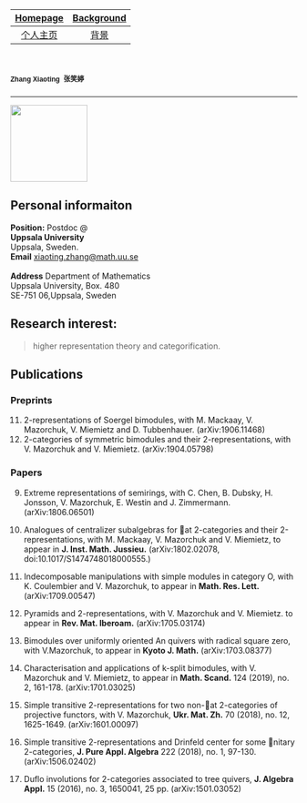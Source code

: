 [Homepage](https://xt-zhang.github.io)  | [Background](https://xt-zhang.github.io/BG)  
:---: | :---: 
[个人主页](https://xt-zhang.github.io/zxt)  | [背景](https://xt-zhang.github.io/BJ)  

# <span style="font-family: sans-serif;font-size:12"> Zhang Xiaoting</span> <span style="font-family:STKaiti;font-size:12;font-color:blue">张笑婷 </span> 
---
<img src="" width="135" />  

## Personal informaiton
**Position:**  Postdoc @ <br> 
**Uppsala University**  <br> Uppsala, Sweden.  <br>
**Email** [xiaoting.zhang@math.uu.se]()  <br>   
**Address** Department of Mathematics <br>
Uppsala University, Box. 480 <br>
SE-751 06,Uppsala, Sweden

## Research interest: 
> higher representation theory and categorification.

## Publications
### Preprints
11. 2-representations of Soergel bimodules, with M. Mackaay, V. Mazorchuk, V. Miemietz and D. Tubbenhauer. (arXiv:1906.11468)
10. 2-categories of symmetric bimodules and their 2-representations, with V. Mazorchuk and V. Miemietz. (arXiv:1904.05798)

### Papers
9. Extreme representations of semirings, with C. Chen, B. Dubsky, H. Jonsson, V. Mazorchuk, E. Westin and J. Zimmermann. (arXiv:1806.06501)

8. Analogues of centralizer subalgebras for at 2-categories and their 2-representations, with M. Mackaay, V. Mazorchuk and V. Miemietz, to appear in **J. Inst. Math. Jussieu.** (arXiv:1802.02078, doi:10.1017/S1474748018000555.)

7. Indecomposable manipulations with simple modules in category O, with K. Coulembier and V. Mazorchuk, to appear in **Math. Res. Lett.** (arXiv:1709.00547)

6. Pyramids and 2-representations, with V. Mazorchuk and V. Miemietz. to appear in **Rev. Mat. Iberoam.** (arXiv:1705.03174)

5. Bimodules over uniformly oriented An quivers with radical square zero, with V.Mazorchuk, to appear in **Kyoto J. Math.** (arXiv:1703.08377)

4. Characterisation and applications of k-split bimodules, with V. Mazorchuk and V. Miemietz, to appear in **Math. Scand.** 124 (2019), no. 2, 161-178. (arXiv:1701.03025)

3. Simple transitive 2-representations for two non-at 2-categories of projective functors, with V. Mazorchuk, **Ukr. Mat. Zh.** 70 (2018), no. 12, 1625-1649. (arXiv:1601.00097)

2. Simple transitive 2-representations and Drinfeld center for some nitary 2-categories, **J. Pure Appl. Algebra** 222 (2018), no. 1, 97-130. (arXiv:1506.02402)

1. Duflo involutions for 2-categories associated to tree quivers, **J. Algebra Appl.** 15 (2016), no. 3, 1650041, 25 pp. (arXiv:1501.03052)
